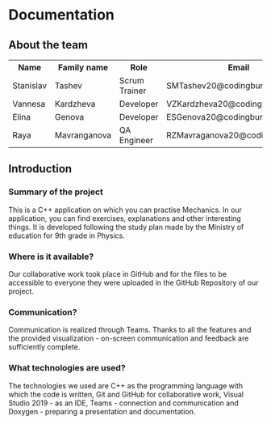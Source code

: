 # Documentation

## About the team
<table>
 <tr>
   <th>Name</th>
   <th>Family name</th>
   <th>Role</th>
   <th>Email</th>
 </tr>
 <tr>
   <td>Stanislav</td>
   <td>Tashev</td>
   <td>Scrum Trainer</td>
   <td>SMTashev20@codingburgas.bg</td>
 </tr>
 <tr>
   <td>Vannesa</td>
   <td>Kardzheva</td>
   <td>Developer</td>
   <td>VZKardzheva20@codingburgas.bg</td>
 </tr>
 <tr>
    <td>Elina</td>
    <td>Genova</td>
    <td>Developer</td>
    <td>ESGenova20@codingburgas.bg</td>
  </tr>
  <tr>
    <td>Raya</td>
    <td>Mavranganova</td>
    <td>QA Engineer </td>
    <td>RZMavraganova20@codingburgas.bg</td>
   </tr>
</table>

## Introduction
### Summary of the project
This is a C++ application on which you can practise Mechanics. In our application, you can find exercises, explanations and other interesting things. It is developed following the study plan made by the Ministry of education for 9th grade in Physics. 

### Where is it available?
Our collaborative work took place in GitHub and for the files to be accessible to everyone they were uploaded in the GitHub Repository of our project. 

### Communication?
Communication is realized through Teams. Thanks to all the features and the provided visualization - on-screen communication and feedback are sufficiently complete.

### What technologies are used?
The technologies we used are C++ as the programming language with which the code is written, Git and GitHub for collaborative work, Visual Studio 2019 - as an IDE, Teams - connection and communication and Doxygen - preparing a presentation and documentation. 

##










  